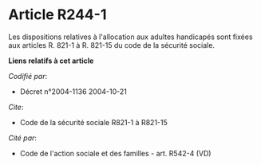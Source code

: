 # Article R244-1

Les dispositions relatives à l'allocation aux adultes handicapés sont fixées aux articles R. 821-1 à R. 821-15 du code de la
sécurité sociale.

**Liens relatifs à cet article**

_Codifié par_:

  - Décret n°2004-1136 2004-10-21

_Cite_:

  - Code de la sécurité sociale R821-1 à R821-15

_Cité par_:

  - Code de l'action sociale et des familles - art. R542-4 (VD)
